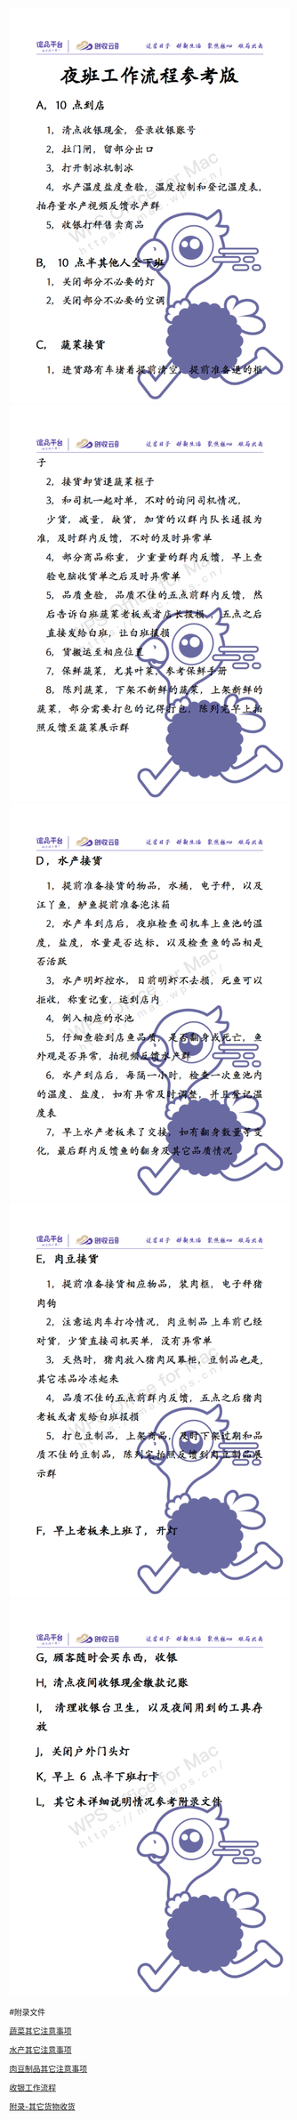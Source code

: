 ![](../resources/夜班店长工作流程-参考_01.png)
![](../resources/夜班店长工作流程-参考_02.png)
![](../resources/夜班店长工作流程-参考_03.png)
![](../resources/夜班店长工作流程-参考_04.png)
![](../resources/夜班店长工作流程-参考_05.png)

#附录文件

[蔬菜其它注意事项](./蔬菜其它注意事项.md)

[水产其它注意事项](./水产其它注意事项.md)

[肉豆制品其它注意事项](./肉豆制品其它注意事项.md)

[收银工作流程](./收银工作流程.md)

[附录-其它货物收货](./其它货物接货流程.md)